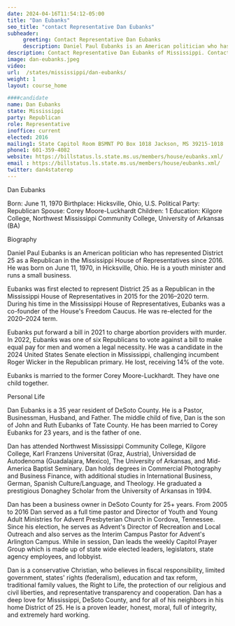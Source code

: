 ```yaml
---
date: 2024-04-16T11:54:12-05:00
title: "Dan Eubanks"
seo_title: "contact Representative Dan Eubanks"
subheader:
     greeting: Contact Representative Dan Eubanks
     description: Daniel Paul Eubanks is an American politician who has represented District 25 as a Republican in the Mississippi House of Representatives since 2016. He was born on June 11, 1970, in Hicksville, Ohio. He is a youth minister and runs a small business.
description: Contact Representative Dan Eubanks of Mississippi. Contact information for Dan Eubanks includes email address, phone number, and mailing address.
image: dan-eubanks.jpeg
video:
url:  /states/mississippi/dan-eubanks/
weight: 1
layout: course_home

####candidate
name: Dan Eubanks
state: Mississippi
party: Republican
role: Representative
inoffice: current
elected: 2016
mailing1: State Capitol Room BSMNT PO Box 1018 Jackson, MS 39215-1018
phone1: 601-359-4082
website: https://billstatus.ls.state.ms.us/members/house/eubanks.xml/
email : https://billstatus.ls.state.ms.us/members/house/eubanks.xml/
twitter: dan4staterep
---
```


Dan Eubanks

Born: June 11, 1970
Birthplace: Hicksville, Ohio, U.S.
Political Party: Republican
Spouse: Corey Moore-Luckhardt
Children: 1
Education: Kilgore College, Northwest Mississippi Community College, University of Arkansas (BA)

Biography

Daniel Paul Eubanks is an American politician who has represented District 25 as a Republican in the Mississippi House of Representatives since 2016. He was born on June 11, 1970, in Hicksville, Ohio. He is a youth minister and runs a small business.

Eubanks was first elected to represent District 25 as a Republican in the Mississippi House of Representatives in 2015 for the 2016–2020 term. During his time in the Mississippi House of Representatives, Eubanks was a co-founder of the House's Freedom Caucus. He was re-elected for the 2020–2024 term.

Eubanks put forward a bill in 2021 to charge abortion providers with murder. In 2022, Eubanks was one of six Republicans to vote against a bill to make equal pay for men and women a legal necessity. He was a candidate in the 2024 United States Senate election in Mississippi, challenging incumbent Roger Wicker in the Republican primary. He lost, receiving 14% of the vote.

Eubanks is married to the former Corey Moore-Luckhardt. They have one child together.

Personal Life

Dan Eubanks is a 35 year resident of DeSoto County. He is a Pastor, Businessman, Husband, and Father. The middle child of five, Dan is the son of John and Ruth Eubanks of Tate County. He has been married to Corey Eubanks for 23 years, and is the father of one.

Dan has attended Northwest Mississippi Community College, Kilgore College, Karl Franzens Universitat (Graz, Austria), Universidad de Autodenoma (Guadalajara, Mexico), The University of Arkansas, and Mid-America Baptist Seminary. Dan holds degrees in Commercial Photography and Business Finance, with additional studies in International Business, German, Spanish Culture/Language, and Theology. He graduated a prestigious Donaghey Scholar from the University of Arkansas in 1994.

Dan has been a business owner in DeSoto County for 25+ years. From 2005 to 2016 Dan served as a full time pastor and Director of Youth and Young Adult Ministries for Advent Presbyterian Church in Cordova, Tennessee. Since his election, he serves as Advent's Director of Recreation and Local Outreach and also serves as the Interim Campus Pastor for Advent's Arlington Campus. While in session, Dan leads the weekly Capitol Prayer Group which is made up of state wide elected leaders, legislators, state agency employees, and lobbyist.

Dan is a conservative Christian, who believes in fiscal responsibility, limited government, states' rights (federalism), education and tax reform, traditional family values, the Right to Life, the protection of our religious and civil liberties, and representative transparency and cooperation. Dan has a deep love for Mississippi, DeSoto County, and for all of his neighbors in his home District of 25. He is a proven leader, honest, moral, full of integrity, and extremely hard working.
